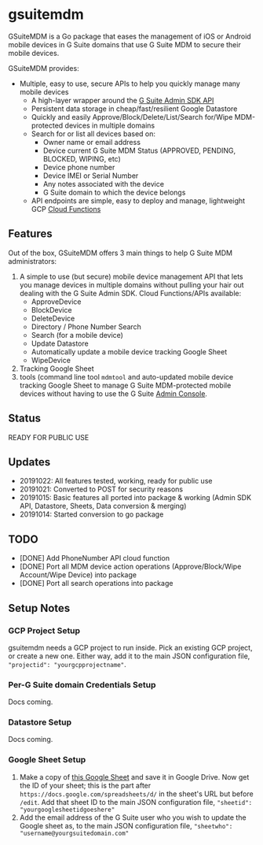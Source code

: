 # gsuitemdm
GSuiteMDM is a Go package that eases the management of iOS or Android mobile devices in G Suite domains that use G Suite MDM to secure their mobile devices.

GSuiteMDM provides:
* Multiple, easy to use, secure APIs to help you quickly manage many mobile devices 
	* A high-layer wrapper around the [G Suite Admin SDK API](https://developers.google.com/admin-sdk)
	* Persistent data storage in cheap/fast/resilient Google Datastore
	* Quickly and easily Approve/Block/Delete/List/Search for/Wipe MDM-protected devices in multiple domains
	* Search for or list all devices based on:
		* Owner name or email address
		* Device current G Suite MDM Status (APPROVED, PENDING, BLOCKED, WIPING, etc)
		* Device phone number
		* Device IMEI or Serial Number
		* Any notes associated with the device
		* G Suite domain to which the device belongs
	* API endpoints are simple, easy to deploy and manage, lightweight GCP [Cloud Functions](https://cloud.google.com/functions/)

## Features
Out of the box, GSuiteMDM offers 3 main things to help G Suite MDM administrators:
1. A simple to use (but secure) mobile device management API that lets you manage devices in multiple domains without pulling your hair out dealing with the G Suite Admin SDK. Cloud Functions/APIs available:
	* ApproveDevice
	* BlockDevice
	* DeleteDevice
	* Directory / Phone Number Search
	* Search (for a mobile device)
	* Update Datastore
	* Automatically update a mobile device tracking Google Sheet
	* WipeDevice
2. Tracking Google Sheet
2. tools (command line tool `mdmtool` and auto-updated mobile device tracking Google Sheet to manage G Suite MDM-protected mobile devices without having to use the G Suite [Admin Console](https://admin.google.com/). 

## Status
READY FOR PUBLIC USE

## Updates
* 20191022: All features tested, working, ready for public use
* 20191021: Converted to POST for security reasons
* 20191015: Basic features all ported into package & working (Admin SDK API, Datastore, Sheets, Data conversion & merging)
* 20191014: Started conversion to go package

## TODO
* [DONE] Add PhoneNumber API cloud function
* [DONE] Port all MDM device action operations (Approve/Block/Wipe Account/Wipe Device) into package
* [DONE] Port all search operations into package

## Setup Notes

### GCP Project Setup
gsuitemdm needs a GCP project to run inside. Pick an existing GCP project, or create a new one. Either way, add it to the main JSON configuration file, `"projectid": "yourgcpprojectname"`. 

### Per-G Suite domain Credentials Setup
Docs coming. 

### Datastore Setup
Docs coming.

### Google Sheet Setup
1. Make a copy of [this Google Sheet](https://update.url) and save it in Google Drive. Now get the ID of your sheet; this is the part after `https://docs.google.com/spreadsheets/d/` in the sheet's URL but before `/edit`. Add that sheet ID to the main JSON configuration file, `"sheetid": "yourgooglesheetidgoeshere"`
2. Add the email address of the G Suite user who you wish to update the Google sheet as, to the main JSON configuration file, `"sheetwho": "username@yourgsuitedomain.com"`

